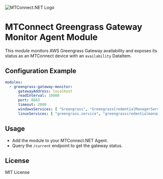 ![MTConnect.NET Logo](https://raw.githubusercontent.com/TrakHound/MTConnect.NET/master/img/mtconnect-net-03-md.png)

# MTConnect Greengrass Gateway Monitor Agent Module

This module monitors AWS Greengrass Gateway availability and exposes its status as an MTConnect device with an `availability` DataItem.

## Configuration Example

```yaml
modules:
  - greengrass-gateway-monitor:
      gatewayAddress: localhost
      readInterval: 10000
      port: 8883
      timeout: 2000
      windowsServices: [ "Greengrass", "GreengrassCredentialManagerService" ]
      linuxServices: [ "greengrass.service", "greengrasscredentialmanagerservice.service" ]
```

## Usage

- Add the module to your MTConnect.NET Agent.
- Query the `/current` endpoint to get the gateway status.

## License

MIT License